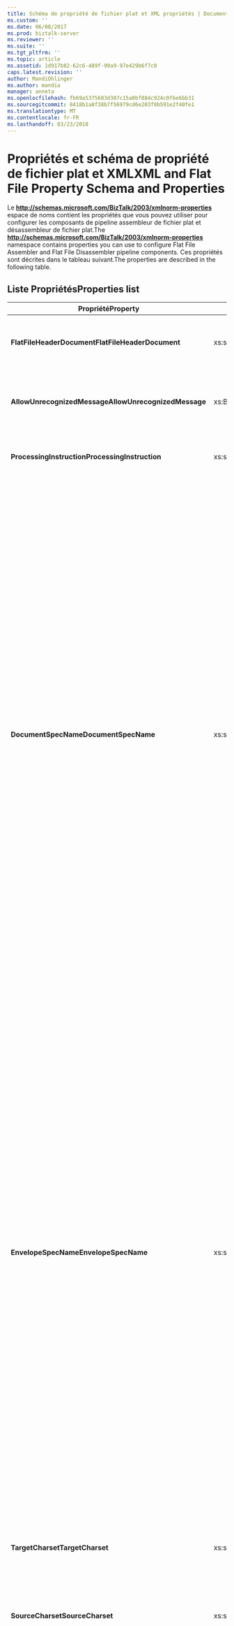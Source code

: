 ```yaml
---
title: Schéma de propriété de fichier plat et XML propriétés | Documents Microsoft
ms.custom: ''
ms.date: 06/08/2017
ms.prod: biztalk-server
ms.reviewer: ''
ms.suite: ''
ms.tgt_pltfrm: ''
ms.topic: article
ms.assetid: 1d917b82-62c6-489f-99a9-97e429b6f7c0
caps.latest.revision: ''
author: MandiOhlinger
ms.author: mandia
manager: anneta
ms.openlocfilehash: fb69a5375603d307c15a0bf884c924c0f6e6bb31
ms.sourcegitcommit: 8418b1a8f38b7f56979cd6e203f0b591e2f40fe1
ms.translationtype: MT
ms.contentlocale: fr-FR
ms.lasthandoff: 03/23/2018
---
```

# <a name="xml-and-flat-file-property-schema-and-properties"></a><span data-ttu-id="b30d1-102">Propriétés et schéma de propriété de fichier plat et XML</span><span class="sxs-lookup"><span data-stu-id="b30d1-102">XML and Flat File Property Schema and Properties</span></span>
<span data-ttu-id="b30d1-103">Le **http://schemas.microsoft.com/BizTalk/2003/xmlnorm-properties** espace de noms contient les propriétés que vous pouvez utiliser pour configurer les composants de pipeline assembleur de fichier plat et désassembleur de fichier plat.</span><span class="sxs-lookup"><span data-stu-id="b30d1-103">The **http://schemas.microsoft.com/BizTalk/2003/xmlnorm-properties** namespace contains properties you can use to configure Flat File Assembler and Flat File Disassembler pipeline components.</span></span> <span data-ttu-id="b30d1-104">Ces propriétés sont décrites dans le tableau suivant.</span><span class="sxs-lookup"><span data-stu-id="b30d1-104">The properties are described in the following table.</span></span>  

## <a name="properties-list"></a><span data-ttu-id="b30d1-105">Liste Propriétés</span><span class="sxs-lookup"><span data-stu-id="b30d1-105">Properties list</span></span>
  
|<span data-ttu-id="b30d1-106">Propriété</span><span class="sxs-lookup"><span data-stu-id="b30d1-106">Property</span></span>|<span data-ttu-id="b30d1-107">Type</span><span class="sxs-lookup"><span data-stu-id="b30d1-107">Type</span></span>|<span data-ttu-id="b30d1-108"> Description</span><span class="sxs-lookup"><span data-stu-id="b30d1-108">Description</span></span>|  
|--------------|----------|-----------------|  
|<span data-ttu-id="b30d1-109">**FlatFileHeaderDocument**</span><span class="sxs-lookup"><span data-stu-id="b30d1-109">**FlatFileHeaderDocument**</span></span>|<span data-ttu-id="b30d1-110">xs:string</span><span class="sxs-lookup"><span data-stu-id="b30d1-110">xs:string</span></span>|<span data-ttu-id="b30d1-111">L’en-tête d’un fichier plat entrant peut être stocké avec cette propriété.</span><span class="sxs-lookup"><span data-stu-id="b30d1-111">The header of an incoming flat file document can be stored with this property.</span></span>|  
|<span data-ttu-id="b30d1-112">**AllowUnrecognizedMessage**</span><span class="sxs-lookup"><span data-stu-id="b30d1-112">**AllowUnrecognizedMessage**</span></span>|<span data-ttu-id="b30d1-113">xs:Boolean</span><span class="sxs-lookup"><span data-stu-id="b30d1-113">xs:Boolean</span></span>|<span data-ttu-id="b30d1-114">Spécifie si les messages non reconnus doivent être traités par les composants XML.</span><span class="sxs-lookup"><span data-stu-id="b30d1-114">Specifies whether unrecognized messages should be processed by XML components.</span></span>|  
|<span data-ttu-id="b30d1-115">**ProcessingInstruction**</span><span class="sxs-lookup"><span data-stu-id="b30d1-115">**ProcessingInstruction**</span></span>|<span data-ttu-id="b30d1-116">xs:string</span><span class="sxs-lookup"><span data-stu-id="b30d1-116">xs:string</span></span>|<span data-ttu-id="b30d1-117">Texte d’instructions de traitement des documents sortants.</span><span class="sxs-lookup"><span data-stu-id="b30d1-117">Processing instruction text for outgoing documents.</span></span>|  
|<span data-ttu-id="b30d1-118">**DocumentSpecName**</span><span class="sxs-lookup"><span data-stu-id="b30d1-118">**DocumentSpecName**</span></span>|<span data-ttu-id="b30d1-119">xs:string</span><span class="sxs-lookup"><span data-stu-id="b30d1-119">xs:string</span></span>|<span data-ttu-id="b30d1-120">Schéma des composants XML à utiliser pour l'analyse ou la sérialisation des documents.</span><span class="sxs-lookup"><span data-stu-id="b30d1-120">The schema for XML components to use for parsing or serializing documents.</span></span><br /><br /> <span data-ttu-id="b30d1-121">Les schémas spécifiés dans cette propriété doivent posséder des espaces de noms #  racine cibles uniques.</span><span class="sxs-lookup"><span data-stu-id="b30d1-121">Schemas specified in this property should have unique target namespaces # root.</span></span> <span data-ttu-id="b30d1-122">Si plusieurs schémas ont le même espace de noms #  racine, la validation des instances de document risque de ne pas fonctionner comme prévu.</span><span class="sxs-lookup"><span data-stu-id="b30d1-122">If any of the schemas have the same namespace # root, the validation of the document instances may not work as expected.</span></span> <span data-ttu-id="b30d1-123">L'espace de noms # racine doit être unique.</span><span class="sxs-lookup"><span data-stu-id="b30d1-123">The namespace # root must be unique.</span></span>  <span data-ttu-id="b30d1-124">Si des schémas doivent avoir le même espace de noms #  racine, vous devez créer un pipeline distinct pour chaque schéma et spécifier un schéma par composant de pipeline Désassembleur XML, ou utiliser un seul pipeline sans spécifier de schémas comme paramètres pour le composant de pipeline Désassembleur XML.</span><span class="sxs-lookup"><span data-stu-id="b30d1-124">If schemas must have the same namespace # root, you should either create a separate pipeline for each schema and specify one schema per XML Disassembler pipeline component or use one pipeline but do not specify any schemas as parameters for the XML Disassembler pipeline component.</span></span>  <span data-ttu-id="b30d1-125">Cette opération fonctionne également si aucun espace de noms n'existe.</span><span class="sxs-lookup"><span data-stu-id="b30d1-125">This will also work if there is no target namespace.</span></span>|  
|<span data-ttu-id="b30d1-126">**EnvelopeSpecName**</span><span class="sxs-lookup"><span data-stu-id="b30d1-126">**EnvelopeSpecName**</span></span>|<span data-ttu-id="b30d1-127">xs:string</span><span class="sxs-lookup"><span data-stu-id="b30d1-127">xs:string</span></span>|<span data-ttu-id="b30d1-128">Spécification de l’enveloppe des composants XML à utiliser pour l'analyse et la sérialisation des documents.</span><span class="sxs-lookup"><span data-stu-id="b30d1-128">The envelope specification for XML components to use for parsing or serializing documents.</span></span><br /><br /> <span data-ttu-id="b30d1-129">Les schémas spécifiés dans cette propriété doivent posséder des espaces de noms #  racine cibles uniques.</span><span class="sxs-lookup"><span data-stu-id="b30d1-129">Schemas specified in this property should have unique target namespaces # root.</span></span> <span data-ttu-id="b30d1-130">Si plusieurs schémas ont le même espace de noms #  racine, la validation des instances de document risque de ne pas fonctionner comme prévu.</span><span class="sxs-lookup"><span data-stu-id="b30d1-130">If any of the schemas have the same namespace # root, the validation of the document instances may not work as expected.</span></span> <span data-ttu-id="b30d1-131">L'espace de noms # racine doit être unique.</span><span class="sxs-lookup"><span data-stu-id="b30d1-131">The namespace # root must be unique.</span></span>  <span data-ttu-id="b30d1-132">Si des schémas doivent avoir le même espace de noms #  racine, vous devez créer un pipeline distinct pour chaque schéma et spécifier un schéma par composant de pipeline Désassembleur XML, ou utiliser un seul pipeline sans spécifier de schémas comme paramètres pour le composant de pipeline Désassembleur XML.</span><span class="sxs-lookup"><span data-stu-id="b30d1-132">If schemas must have the same namespace # root, you should either create a separate pipeline for each schema and specify one schema per XML Disassembler pipeline component or use one pipeline but do not specify any schemas as parameters for the XML Disassembler pipeline component.</span></span>  <span data-ttu-id="b30d1-133">Cette opération fonctionne également si aucun espace de noms n'existe.</span><span class="sxs-lookup"><span data-stu-id="b30d1-133">This will also work if there is no target namespace.</span></span>|  
|<span data-ttu-id="b30d1-134">**TargetCharset**</span><span class="sxs-lookup"><span data-stu-id="b30d1-134">**TargetCharset**</span></span>|<span data-ttu-id="b30d1-135">xs:string</span><span class="sxs-lookup"><span data-stu-id="b30d1-135">xs:string</span></span>|<span data-ttu-id="b30d1-136">Jeu de caractères des composants XML à utiliser pour le codage des messages de sortie.</span><span class="sxs-lookup"><span data-stu-id="b30d1-136">The character set for XML components to use for encoding output messages.</span></span>|  
|<span data-ttu-id="b30d1-137">**SourceCharset**</span><span class="sxs-lookup"><span data-stu-id="b30d1-137">**SourceCharset**</span></span>|<span data-ttu-id="b30d1-138">xs:string</span><span class="sxs-lookup"><span data-stu-id="b30d1-138">xs:string</span></span>|<span data-ttu-id="b30d1-139">Jeu de caractères utilisé pour coder un document avant qu’il ne soit traité par le Désassembleur XML.</span><span class="sxs-lookup"><span data-stu-id="b30d1-139">The character set used to encode a document before being processed by the XML Disassembler.</span></span>|  
|<span data-ttu-id="b30d1-140">**ProcessingInstructionOption**</span><span class="sxs-lookup"><span data-stu-id="b30d1-140">**ProcessingInstructionOption**</span></span>|<span data-ttu-id="b30d1-141">xs:int</span><span class="sxs-lookup"><span data-stu-id="b30d1-141">xs:int</span></span>|<span data-ttu-id="b30d1-142">Indique comment les instructions de traitement sont ajoutées aux documents sortants.</span><span class="sxs-lookup"><span data-stu-id="b30d1-142">Specifies how processing instructions are added to outgoing documents.</span></span> <span data-ttu-id="b30d1-143">Pour plus d’informations sur la ProcessingInstructionOption, voir [d’Instructions de traitement dans le composant de Pipeline assembleur XML](../core/processing-instructions-in-the-xml-assembler-pipeline-component.md).</span><span class="sxs-lookup"><span data-stu-id="b30d1-143">For more information about the ProcessingInstructionOption, see [Processing Instructions in the XML Assembler Pipeline Component](../core/processing-instructions-in-the-xml-assembler-pipeline-component.md).</span></span>|  
|<span data-ttu-id="b30d1-144">**AddXMLDeclaration**</span><span class="sxs-lookup"><span data-stu-id="b30d1-144">**AddXMLDeclaration**</span></span>|<span data-ttu-id="b30d1-145">xs:boolean</span><span class="sxs-lookup"><span data-stu-id="b30d1-145">xs:boolean</span></span>|<span data-ttu-id="b30d1-146">Spécifier si une déclaration XML doit être ajoutée à un document sortant.</span><span class="sxs-lookup"><span data-stu-id="b30d1-146">Specifies whether an XML declaration should be added to an outgoing document.</span></span>|  
|<span data-ttu-id="b30d1-147">**HeaderSpecName**</span><span class="sxs-lookup"><span data-stu-id="b30d1-147">**HeaderSpecName**</span></span>|<span data-ttu-id="b30d1-148">xs:string</span><span class="sxs-lookup"><span data-stu-id="b30d1-148">xs:string</span></span>|<span data-ttu-id="b30d1-149">Spécifie un en-tête de document de fichier plat.</span><span class="sxs-lookup"><span data-stu-id="b30d1-149">Specifies a flat file document header.</span></span>|  
|<span data-ttu-id="b30d1-150">**TrailerSpecName**</span><span class="sxs-lookup"><span data-stu-id="b30d1-150">**TrailerSpecName**</span></span>|<span data-ttu-id="b30d1-151">xs:string</span><span class="sxs-lookup"><span data-stu-id="b30d1-151">xs:string</span></span>|<span data-ttu-id="b30d1-152">Spécifie un code de fin de document de fichier plat.</span><span class="sxs-lookup"><span data-stu-id="b30d1-152">Specifies a flat file document trailer.</span></span>|  
|<span data-ttu-id="b30d1-153">**PromotePropertiesOnly**</span><span class="sxs-lookup"><span data-stu-id="b30d1-153">**PromotePropertiesOnly**</span></span>|<span data-ttu-id="b30d1-154">xs:boolean</span><span class="sxs-lookup"><span data-stu-id="b30d1-154">xs:boolean</span></span>|<span data-ttu-id="b30d1-155">Lorsque la valeur **True**, le composant désassembleur XML ne pas supprimer une enveloppe de message ou désassembler.</span><span class="sxs-lookup"><span data-stu-id="b30d1-155">When set to **True**, the XML Disassembler component does not remove a message envelope or disassemble it.</span></span> <span data-ttu-id="b30d1-156">Seule une promotion des propriétés est effectuée.</span><span class="sxs-lookup"><span data-stu-id="b30d1-156">Only property promotion is performed.</span></span>|  
  
## <a name="see-also"></a><span data-ttu-id="b30d1-157">Voir aussi</span><span class="sxs-lookup"><span data-stu-id="b30d1-157">See Also</span></span>  
-  [<span data-ttu-id="b30d1-158">Configurer le composant de pipeline Assembleur de fichier plat</span><span class="sxs-lookup"><span data-stu-id="b30d1-158">Configure the Flat File Assembler Pipeline Component</span></span>](../core/how-to-configure-the-flat-file-assembler-pipeline-component.md)   
-  [<span data-ttu-id="b30d1-159">Configurer le composant de pipeline Désassembleur de fichier plat</span><span class="sxs-lookup"><span data-stu-id="b30d1-159">Configure the Flat File Disassembler Pipeline Component</span></span>](../core/how-to-configure-the-flat-file-disassembler-pipeline-component.md)   
-  [<span data-ttu-id="b30d1-160">Configurer le composant de pipeline Assembleur XML</span><span class="sxs-lookup"><span data-stu-id="b30d1-160">Configure the XML Assembler Pipeline Component</span></span>](../core/how-to-configure-the-xml-assembler-pipeline-component.md)   
-  [<span data-ttu-id="b30d1-161">Configurer le composant de pipeline Désassembleur XML</span><span class="sxs-lookup"><span data-stu-id="b30d1-161">Configure the XML Disassembler Pipeline Component</span></span>](../core/how-to-configure-the-xml-disassembler-pipeline-component.md)   
-  [<span data-ttu-id="b30d1-162">Configurer les composants de pipeline natifs</span><span class="sxs-lookup"><span data-stu-id="b30d1-162">Configure Native Pipeline Components</span></span>](../core/configuring-native-pipeline-components.md)   
-  <span data-ttu-id="b30d1-163">**Propriétés de contexte de message** [!INCLUDE[ui-guidance-developers-reference](../includes/ui-guidance-developers-reference.md)]</span><span class="sxs-lookup"><span data-stu-id="b30d1-163">**Message Context Properties** [!INCLUDE[ui-guidance-developers-reference](../includes/ui-guidance-developers-reference.md)]</span></span>